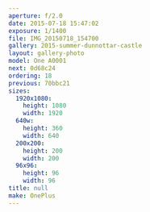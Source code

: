 ```yaml
---
aperture: f/2.0
date: 2015-07-18 15:47:02
exposure: 1/1400
file: IMG_20150718_154700
gallery: 2015-summer-dunnottar-castle
layout: gallery-photo
model: One A0001
next: 0d68c24
ordering: 18
previous: 70bbc21
sizes:
  1920x1080:
    height: 1080
    width: 1920
  640w:
    height: 360
    width: 640
  200x200:
    height: 200
    width: 200
  96x96:
    height: 96
    width: 96
title: null
make: OnePlus
---
```


